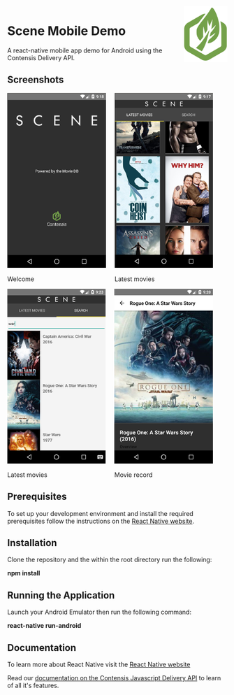 <img src="docs/contensis.png" style="width: 100px; float:right" />

# Scene Mobile Demo

A react-native mobile app demo for Android using the Contensis Delivery API.

## Screenshots


<div>
    <div style="float:left; margin-right:20px;">
        <img src="docs/welcome_screen.png" height="400"/>
        <p>Welcome</p>
    </div>
    <div style="float:left; margin-right:20px;">
        <img src="docs/latest_movies.png" height="400"/>
        <p>Latest movies</p>
    </div>
    <div style="float:left; margin-right:20px;">
        <img src="docs/search.png" height="400"/>
        <p>Latest movies</p>
    </div>
    <div style="margin-right:20px;">
         <img src="docs/movie_record.png" height="400"/>
        <p>Movie record</p>
    </div>
</div>

## Prerequisites

To set up your development environment and install the required prerequisites follow the instructions on the [React Native website](https://facebook.github.io/react-native/docs/getting-started.html). 

## Installation
Clone the repository and the within the root directory run the following:

**npm install**

## Running the Application
Launch your Android Emulator then run the following command:

**react-native run-android**

## Documentation

To learn more about React Native visit the [React Native website](https://facebook.github.io/react-native/)

Read our [documentation on the Contensis Javascript Delivery API](https://developer.zengenti.com/contensis/api/delivery/js/) to learn of all it's features.
